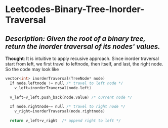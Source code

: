 # Leetcodes-Binary-Tree-Inorder-Traversal
## *Description: Given the root of a binary tree, return the inorder traversal of its nodes' values.*
**Thought**:
It is intuitive to apply recusive approach.
Since inorder traversal start from left, we first travel to leftnode, then itself, and last, the right node. So the code may look like
```c++
vector<int> inorderTraversal(TreeNode* node)
  If node.leftnode != null /* travel to left node */
    v_left=inorderTraversal(node.left)
  
  v_left=v_left.push_back(node.value) /* current node */
  
  If node.rightnode~= null /* travel to right node */
    v_right=inorderTraversal(node.rightnode)
    
  return v_left+v_right  /* append right to left */
 ```
